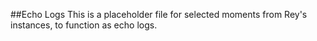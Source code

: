 ##Echo Logs
This is a placeholder file for selected moments from Rey's instances, to function as echo logs.
